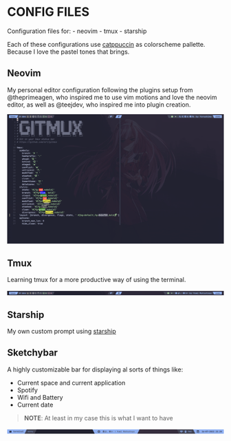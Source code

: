 # CONFIG FILES

Configuration files for:
    - neovim
    - tmux
    - starship

Each of these configurations use [catppuccin](https://github.com/catppuccin) as
colorscheme pallette. Because I love the pastel tones that brings.

## Neovim

My personal editor configuration following the plugins setup from @theprimeagen,
who inspired me to use vim motions and love the neovim editor, as well as @teejdev,
who inspired me into plugin creation.

![terminal and neovim](./images/terminal_nvim.png)

## Tmux

Learning tmux for a more productive way of using the terminal.

![tmux status bar](./images/tmux_bar.png)

## Starship

My own custom prompt using [starship](https://starship.rs/)

## Sketchybar

A highly customizable bar for displaying al sorts of things like:

- Current space and current application
- Spotify
- Wifi and Battery
- Current date

> **NOTE**: At least in my case this is what I want to have

![sketchybar](./images/sketchybar.png)


